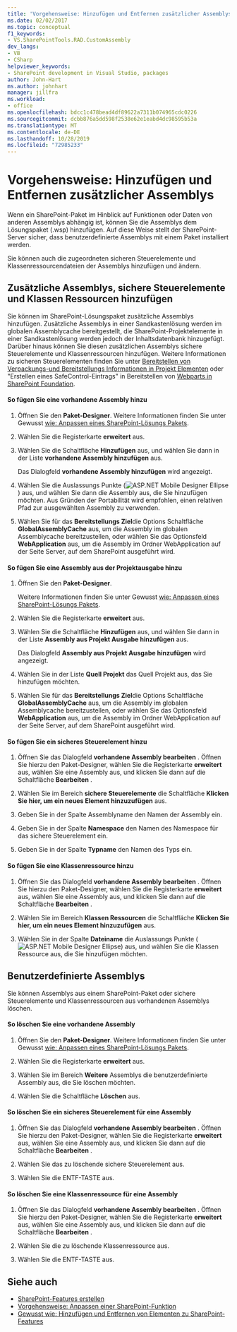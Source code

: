 ```yaml
---
title: 'Vorgehensweise: Hinzufügen und Entfernen zusätzlicher Assemblys | Microsoft-Dokumentation'
ms.date: 02/02/2017
ms.topic: conceptual
f1_keywords:
- VS.SharePointTools.RAD.CustomAssembly
dev_langs:
- VB
- CSharp
helpviewer_keywords:
- SharePoint development in Visual Studio, packages
author: John-Hart
ms.author: johnhart
manager: jillfra
ms.workload:
- office
ms.openlocfilehash: bdcc1c478bead4df89622a7311b074965cdc0226
ms.sourcegitcommit: dcbb876a5dd598f2538e62e1eabd4dc98595b53a
ms.translationtype: MT
ms.contentlocale: de-DE
ms.lasthandoff: 10/28/2019
ms.locfileid: "72985233"
---
```

# <a name="how-to-add-and-remove-additional-assemblies"></a>Vorgehensweise: Hinzufügen und Entfernen zusätzlicher Assemblys
  Wenn ein SharePoint-Paket im Hinblick auf Funktionen oder Daten von anderen Assemblys abhängig ist, können Sie die Assemblys dem Lösungspaket (.wsp) hinzufügen. Auf diese Weise stellt der SharePoint-Server sicher, dass benutzerdefinierte Assemblys mit einem Paket installiert werden.

 Sie können auch die zugeordneten sicheren Steuerelemente und Klassenressourcendateien der Assemblys hinzufügen und ändern.

## <a name="add-additional-assemblies-safe-controls-and-class-resources"></a>Zusätzliche Assemblys, sichere Steuerelemente und Klassen Ressourcen hinzufügen
 Sie können im SharePoint-Lösungspaket zusätzliche Assemblys hinzufügen. Zusätzliche Assemblys in einer Sandkastenlösung werden im globalen Assemblycache bereitgestellt, die SharePoint-Projektelemente in einer Sandkastenlösung werden jedoch der Inhaltsdatenbank hinzugefügt. Darüber hinaus können Sie diesen zusätzlichen Assemblys sichere Steuerelemente und Klassenressourcen hinzufügen. Weitere Informationen zu sicheren Steuerelementen finden Sie unter [Bereitstellen von Verpackungs-und Bereitstellungs Informationen in Projekt Elementen](../sharepoint/providing-packaging-and-deployment-information-in-project-items.md) oder "Erstellen eines SafeControl-Eintrags" in Bereitstellen von [Webparts in SharePoint Foundation](/previous-versions/office/developer/sharepoint-2010/cc768621(v=office.14)).

#### <a name="to-add-an-existing-assembly"></a>So fügen Sie eine vorhandene Assembly hinzu

1. Öffnen Sie den **Paket-Designer**. Weitere Informationen finden Sie unter Gewusst [wie: Anpassen eines SharePoint-Lösungs Pakets](../sharepoint/how-to-customize-a-sharepoint-solution-package.md).

2. Wählen Sie die Registerkarte **erweitert** aus.

3. Wählen Sie die Schaltfläche **Hinzufügen** aus, und wählen Sie dann in der Liste **vorhandene Assembly hinzufügen** aus.

     Das Dialogfeld **vorhandene Assembly hinzufügen** wird angezeigt.

4. Wählen Sie die Auslassungs Punkte (![ASP.NET Mobile Designer Ellipse](../sharepoint/media/mwellipsis.gif "Auslassungszeichen im ASP.NET Mobile-Designer")) aus, und wählen Sie dann die Assembly aus, die Sie hinzufügen möchten. Aus Gründen der Portabilität wird empfohlen, einen relativen Pfad zur ausgewählten Assembly zu verwenden.

5. Wählen Sie für das **Bereitstellungs Ziel**die Options Schaltfläche **GlobalAssemblyCache** aus, um die Assembly im globalen Assemblycache bereitzustellen, oder wählen Sie das Optionsfeld **WebApplication** aus, um die Assembly im Ordner WebApplication auf der Seite Server, auf dem SharePoint ausgeführt wird.

#### <a name="to-add-an-assembly-from-project-output"></a>So fügen Sie eine Assembly aus der Projektausgabe hinzu

1. Öffnen Sie den **Paket-Designer**.

     Weitere Informationen finden Sie unter Gewusst [wie: Anpassen eines SharePoint-Lösungs Pakets](../sharepoint/how-to-customize-a-sharepoint-solution-package.md).

2. Wählen Sie die Registerkarte **erweitert** aus.

3. Wählen Sie die Schaltfläche **Hinzufügen** aus, und wählen Sie dann in der Liste **Assembly aus Projekt Ausgabe hinzufügen** aus.

     Das Dialogfeld **Assembly aus Projekt Ausgabe hinzufügen** wird angezeigt.

4. Wählen Sie in der Liste **Quell Projekt** das Quell Projekt aus, das Sie hinzufügen möchten.

5. Wählen Sie für das **Bereitstellungs Ziel**die Options Schaltfläche **GlobalAssemblyCache** aus, um die Assembly im globalen Assemblycache bereitzustellen, oder wählen Sie das Optionsfeld **WebApplication** aus, um die Assembly im Ordner WebApplication auf der Seite Server, auf dem SharePoint ausgeführt wird.

#### <a name="to-add-a-safe-control"></a>So fügen Sie ein sicheres Steuerelement hinzu

1. Öffnen Sie das Dialogfeld **vorhandene Assembly bearbeiten** . Öffnen Sie hierzu den Paket-Designer, wählen Sie die Registerkarte **erweitert** aus, wählen Sie eine Assembly aus, und klicken Sie dann auf die Schaltfläche **Bearbeiten** .

2. Wählen Sie im Bereich **sichere Steuerelemente** die Schaltfläche **Klicken Sie hier, um ein neues Element hinzuzufügen** aus.

3. Geben Sie in der Spalte Assemblyname den Namen der Assembly ein.

4. Geben Sie in der Spalte **Namespace** den Namen des Namespace für das sichere Steuerelement ein.

5. Geben Sie in der Spalte **Typname** den Namen des Typs ein.

#### <a name="to-add-a-class-resource"></a>So fügen Sie eine Klassenressource hinzu

1. Öffnen Sie das Dialogfeld **vorhandene Assembly bearbeiten** . Öffnen Sie hierzu den Paket-Designer, wählen Sie die Registerkarte **erweitert** aus, wählen Sie eine Assembly aus, und klicken Sie dann auf die Schaltfläche **Bearbeiten** .

2. Wählen Sie im Bereich **Klassen Ressourcen** die Schaltfläche **Klicken Sie hier, um ein neues Element hinzuzufügen** aus.

3. Wählen Sie in der Spalte **Dateiname** die Auslassungs Punkte (![ASP.NET Mobile Designer Ellipse](../sharepoint/media/mwellipsis.gif "Auslassungszeichen im ASP.NET Mobile-Designer")) aus, und wählen Sie die Klassen Ressource aus, die Sie hinzufügen möchten.

## <a name="delete-custom-assemblies"></a>Benutzerdefinierte Assemblys
 Sie können Assemblys aus einem SharePoint-Paket oder sichere Steuerelemente und Klassenressourcen aus vorhandenen Assemblys löschen.

#### <a name="to-delete-an-existing-assembly"></a>So löschen Sie eine vorhandene Assembly

1. Öffnen Sie den **Paket-Designer**. Weitere Informationen finden Sie unter Gewusst [wie: Anpassen eines SharePoint-Lösungs Pakets](../sharepoint/how-to-customize-a-sharepoint-solution-package.md).

2. Wählen Sie die Registerkarte **erweitert** aus.

3. Wählen Sie im Bereich **Weitere** Assemblys die benutzerdefinierte Assembly aus, die Sie löschen möchten.

4. Wählen Sie die Schaltfläche **Löschen** aus.

#### <a name="to-delete-a-safe-control-for-an-assembly"></a>So löschen Sie ein sicheres Steuerelement für eine Assembly

1. Öffnen Sie das Dialogfeld **vorhandene Assembly bearbeiten** . Öffnen Sie hierzu den Paket-Designer, wählen Sie die Registerkarte **erweitert** aus, wählen Sie eine Assembly aus, und klicken Sie dann auf die Schaltfläche **Bearbeiten** .

2. Wählen Sie das zu löschende sichere Steuerelement aus.

3. Wählen Sie die ENTF-TASTE aus.

#### <a name="to-delete-a-class-resource-for-an-assembly"></a>So löschen Sie eine Klassenressource für eine Assembly

1. Öffnen Sie das Dialogfeld **vorhandene Assembly bearbeiten** . Öffnen Sie hierzu den Paket-Designer, wählen Sie die Registerkarte **erweitert** aus, wählen Sie eine Assembly aus, und klicken Sie dann auf die Schaltfläche **Bearbeiten** .

2. Wählen Sie die zu löschende Klassenressource aus.

3. Wählen Sie die ENTF-TASTE aus.

## <a name="see-also"></a>Siehe auch
- [SharePoint-Features erstellen](../sharepoint/creating-sharepoint-features.md)
- [Vorgehensweise: Anpassen einer SharePoint-Funktion](../sharepoint/how-to-customize-a-sharepoint-feature.md)
- [Gewusst wie: Hinzufügen und Entfernen von Elementen zu SharePoint-Features](../sharepoint/how-to-add-and-remove-items-to-sharepoint-features.md)
